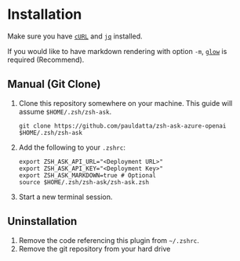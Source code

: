 # Installation

Make sure you have [`cURL`](https://curl.se/) and [`jq`](https://stedolan.github.io/jq/) installed.

If you would like to have markdown rendering with option `-m`, [`glow`](https://github.com/charmbracelet/glow) is required (Recommend).

## Manual (Git Clone)

1. Clone this repository somewhere on your machine. This guide will assume `$HOME/.zsh/zsh-ask`.
   ```shell
   git clone https://github.com/pauldatta/zsh-ask-azure-openai $HOME/.zsh/zsh-ask
   ```
2. Add the following to your `.zshrc`:
   ```shell
   export ZSH_ASK_API_URL="<Deployment URL>"
   export ZSH_ASK_API_KEY="<Deployment Key>"
   export ZSH_ASK_MARKDOWN=true # Optional
   source $HOME/.zsh/zsh-ask/zsh-ask.zsh
   ```
3. Start a new terminal session.

## Uninstallation

1. Remove the code referencing this plugin from `~/.zshrc`.
2. Remove the git repository from your hard drive
